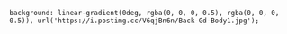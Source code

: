     background: linear-gradient(0deg, rgba(0, 0, 0, 0.5), rgba(0, 0, 0, 0.5)), url('https://i.postimg.cc/V6qjBn6n/Back-Gd-Body1.jpg');
